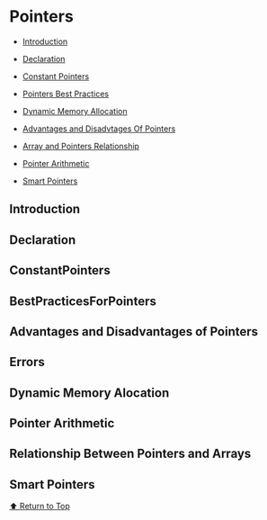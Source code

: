 <!-- general explanation of the pointers should be in the foloowing formats
1. Introduction
2. Pointer declaration
  - Advantages and disantages of pointers
  - the indirection operator
  - the address operator
  - Diagramatic representation of pointers
3. Constant pointers
   - Data constant
   - pointer constant
   - bOth pointer and data are constant
4. Passing pointers to a function
5.Dynamic memory allocation
6. New
7. Delete
8. Pointers and arrays
9. array Of pointers
8.
-->

# Pointers

- [Introduction](#introduction)

- [Declaration](#declaration)

- [Constant Pointers](#constantpointers)

- [Pointers Best Practices](#bestpracticesforpointers)

- [Dynamic Memory Allocation](#dynamic-memory-alocation)

- [Advantages and Disadvtages Of Pointers](#advantages-and-disadvantages-of-pointers)

- [Array and Pointers Relationship](#relationship-between-pointers-and-arrays)

- [Pointer Arithmetic](#pointer-arithmetic)

- [Smart Pointers](#smart-pointers)
<a name="top"></a>
## Introduction

## Declaration

## ConstantPointers

## BestPracticesForPointers

## Advantages and Disadvantages of Pointers

## Errors

## Dynamic Memory Alocation

## Pointer Arithmetic

## Relationship Between Pointers and Arrays

## Smart Pointers
[⬆️ Return to Top](#top)
